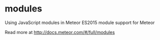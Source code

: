 # modules

Using JavaScript modules in Meteor
ES2015 module support for Meteor

Read more at http://docs.meteor.com/#/full/modules
